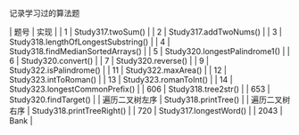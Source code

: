 记录学习过的算法题

| 题号 | 实现 |
| 1  | Study317.twoSum() |
| 2 | Study317.addTwoNums() |
| 3 | Study318.lengthOfLongestSubstring() |
| 4 | Study318.findMedianSortedArrays() |
| 5 | Study320.longestPalindrome1() |
| 6 | Study320.convert() |
| 7 | Study320.reverse() |
| 9 | Study322.isPalindrome() |
| 11 | Study322.maxArea() |
| 12 | Study323.intToRoman() |
| 13 | Study323.romanToInt() |
| 14 | Study323.longestCommonPrefix() |
| 606 | Study318.tree2str() |
| 653 | Study320.findTarget() |
| 遍历二叉树左序 | Study318.printTree() |
| 遍历二叉树右序 | Study318.printTreeRight() |
| 720 | Study317.longestWord() |
| 2043 | Bank |
